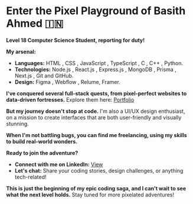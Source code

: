 # Enter the Pixel Playground of Basith Ahmed 🇮🇳

**Level 18 Computer Science Student, reporting for duty!**

**My arsenal:**

* **Languages:** HTML , CSS , JavaScript , TypeScript , C , C++ , Python.
* **Technologies:** Node.js , React.js , Express.js , MongoDB , Prisma , Next.js , Git and GitHub.
* **Design:** Figma , Webflow , Relume, Framer.

**I've conquered several full-stack quests, from pixel-perfect websites to data-driven fortresses.** Explore them here: [Portfolio](https://github.com/Basith-Ahmed)

**But my journey doesn't stop at code.** I'm also a UI/UX design enthusiast, on a mission to create interfaces that are both user-friendly and visually stunning.

**When I'm not battling bugs, you can find me freelancing, using my skills to build real-world wonders.** 

**Ready to join the adventure?**

* **Connect with me on LinkedIn:** [View](www.linkedin.com/in/basith-ahmed)
* **Let's chat:** Share your coding stories, design challenges, or anything tech-related! 

**This is just the beginning of my epic coding saga, and I can't wait to see what the next level holds.** Stay tuned for more pixelated adventures!
